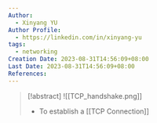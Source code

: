 ```yaml
---
Author:
  - Xinyang YU
Author Profile:
  - https://linkedin.com/in/xinyang-yu
tags:
  - networking
Creation Date: 2023-08-31T14:56:09+08:00
Last Date: 2023-08-31T14:56:09+08:00
References:
---
```

>[!abstract]
>![[TCP_handshake.png]]
>- To establish a [[TCP Connection]]


